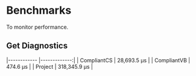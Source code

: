 ﻿# Benchmarks
To monitor performance.

## Get Diagnostics
|------------ |-------------:|
| CompliantCS |  28,693.5 µs |
| CompliantVB |     474.6 µs |
| Project     | 318,345.9 µs |
